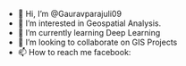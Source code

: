 - 👋 Hi, I’m @Gauravparajuli09
- 👀 I’m interested in Geospatial Analysis.
- 🌱 I’m currently learning Deep Learning
- 💞️ I’m looking to collaborate on GIS Projects
- 📫 How to reach me facebook: 

<!---
Gauravparajuli09/Gauravparajuli09 is a ✨ special ✨ repository because its `README.md` (this file) appears on your GitHub profile.
You can click the Preview link to take a look at your changes.
--->
